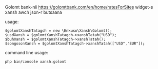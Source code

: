 
Golomt bank-nii https://golomtbank.com/en/home/ratesForSites widget-s xansh awch json-r butsaana

usage:

    
    $golomtXanshTatagch = new \Enkuso\Xansh\Golomt();
    $usdXansh = $golomtXanshTatagch->xanshTatah("USD");
    $buhXansh = $golomtXanshTatagch->xanshTatah();
    $songosonXansh = $golomtXanshTatagch->xanshTatah(["USD","EUR"]);


command line usage:

    php bin/console xansh:golomt